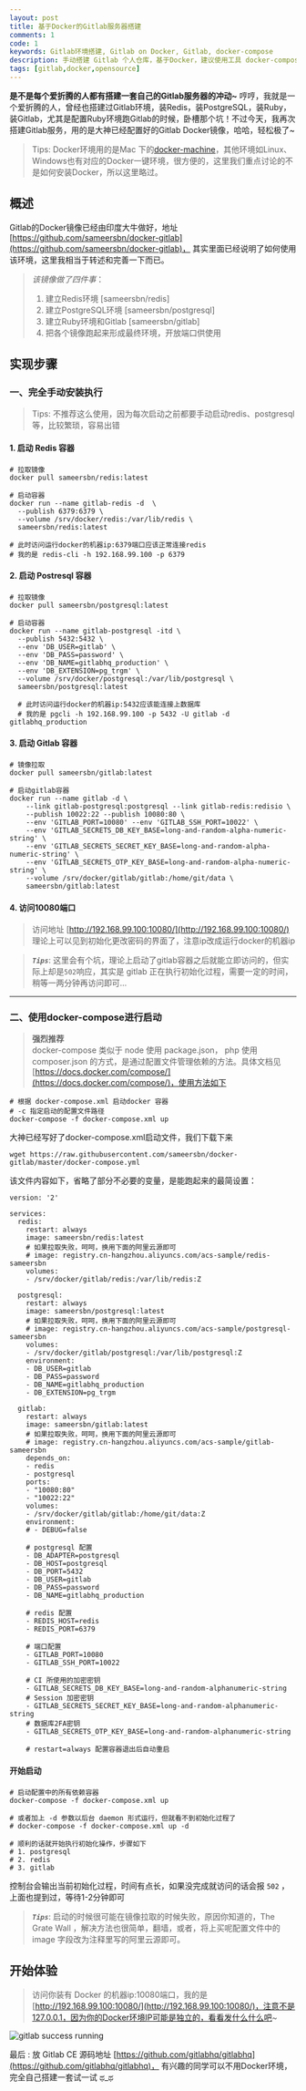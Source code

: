 ```yaml
---
layout: post
title: 基于Docker的Gitlab服务器搭建
comments: 1
code: 1
keywords: Gitlab环境搭建, Gitlab on Docker, Gitlab, docker-compose
description: 手动搭建 Gitlab 个人仓库，基于Docker，建议使用工具 docker-compose
tags: [gitlab,docker,opensource]
---
```


**是不是每个爱折腾的人都有搭建一套自己的Gitlab服务器的冲动~** 哼哼，我就是一个爱折腾的人，曾经也搭建过Gitlab环境，装Redis，装PostgreSQL，装Ruby，装Gitlab，尤其是配置Ruby环境跑Gitlab的时候，卧槽那个坑！不过今天，我再次搭建Gitlab服务，用的是大神已经配置好的Gitlab Docker镜像，哈哈，轻松极了~

> Tips: Docker环境用的是Mac 下的[docker-machine](https://docs.docker.com/machine/)，其他环境如Linux、Windows也有对应的Docker一键环境，很方便的，这里我们重点讨论的不是如何安装Docker，所以这里略过。


## 概述
Gitlab的Docker镜像已经由印度大牛做好，地址 [https://github.com/sameersbn/docker-gitlab](https://github.com/sameersbn/docker-gitlab)， 其实里面已经说明了如何使用该环境，这里我相当于转述和完善一下而已。

> _该镜像做了四件事_：
>
> 1. 建立Redis环境 [sameersbn/redis]
> 2. 建立PostgreSQL环境 [sameersbn/postgresql]
> 3. 建立Ruby环境和Gitlab [sameersbn/gitlab]
> 4. 把各个镜像跑起来形成最终环境，开放端口供使用

<!--
> PS: 上面的redis、postsql、gitlab用的是作者自己的镜像，其实完全也可以换用官方的镜像，只不过他自己的有一些环境变量设置，和该gitlab镜像更加适配，便于我们使用而已。
-->

## 实现步骤

### 一、完全手动安装执行

> Tips: 不推荐这么使用，因为每次启动之前都要手动启动redis、postgresql等，比较繁琐，容易出错

#### 1. 启动 Redis 容器

```shell
# 拉取镜像
docker pull sameersbn/redis:latest

# 启动容器
docker run --name gitlab-redis -d  \
  --publish 6379:6379 \
  --volume /srv/docker/redis:/var/lib/redis \
  sameersbn/redis:latest

# 此时访问运行docker的机器ip:6379端口应该正常连接redis
# 我的是 redis-cli -h 192.168.99.100 -p 6379
```

#### 2. 启动 Postresql 容器

```shell
# 拉取镜像
docker pull sameersbn/postgresql:latest

# 启动容器
docker run --name gitlab-postgresql -itd \
  --publish 5432:5432 \
  --env 'DB_USER=gitlab' \
  --env 'DB_PASS=password' \
  --env 'DB_NAME=gitlabhq_production' \
  --env 'DB_EXTENSION=pg_trgm' \
  --volume /srv/docker/postgresql:/var/lib/postgresql \
  sameersbn/postgresql:latest

  # 此时访问运行docker的机器ip:5432应该能连接上数据库
  # 我的是 pgcli -h 192.168.99.100 -p 5432 -U gitlab -d gitlabhq_production
```

#### 3. 启动 Gitlab 容器

```shell
# 镜像拉取
docker pull sameersbn/gitlab:latest

# 启动gitlab容器
docker run --name gitlab -d \
    --link gitlab-postgresql:postgresql --link gitlab-redis:redisio \
    --publish 10022:22 --publish 10080:80 \
    --env 'GITLAB_PORT=10080' --env 'GITLAB_SSH_PORT=10022' \
    --env 'GITLAB_SECRETS_DB_KEY_BASE=long-and-random-alpha-numeric-string' \
    --env 'GITLAB_SECRETS_SECRET_KEY_BASE=long-and-random-alpha-numeric-string' \
    --env 'GITLAB_SECRETS_OTP_KEY_BASE=long-and-random-alpha-numeric-string' \
    --volume /srv/docker/gitlab/gitlab:/home/git/data \
    sameersbn/gitlab:latest
```

#### 4. 访问10080端口

> 访问地址 [http://192.168.99.100:10080/](http://192.168.99.100:10080/) 理论上可以见到初始化更改密码的界面了，注意ip改成运行docker的机器ip

> **_`Tips`_**: 这里会有个坑，理论上启动了gitlab容器之后就能立即访问的，但实际上却是`502`响应，其实是 gitlab 正在执行初始化过程，需要一定的时间，稍等一两分钟再访问即可...

-----

### 二、使用docker-compose进行启动

> **强烈推荐**
<br>docker-compose 类似于 node 使用 package.json， php 使用 composer.json 的方式，是通过配置文件管理依赖的方法。具体文档见 [https://docs.docker.com/compose/](https://docs.docker.com/compose/)，使用方法如下

```shell
# 根据 docker-compose.xml 启动docker 容器
# -c 指定启动的配置文件路径
docker-compose -f docker-compose.xml up
```

大神已经写好了docker-compose.xml启动文件，我们下载下来

```shell
wget https://raw.githubusercontent.com/sameersbn/docker-gitlab/master/docker-compose.yml
```

该文件内容如下，省略了部分不必要的变量，是能跑起来的最简设置：

```shell
version: '2'

services:
  redis:
    restart: always
    image: sameersbn/redis:latest
    # 如果拉取失败，呵呵，换用下面的阿里云源即可
    # image: registry.cn-hangzhou.aliyuncs.com/acs-sample/redis-sameersbn
    volumes:
    - /srv/docker/gitlab/redis:/var/lib/redis:Z

  postgresql:
    restart: always
    image: sameersbn/postgresql:latest
    # 如果拉取失败，呵呵，换用下面的阿里云源即可
    # image: registry.cn-hangzhou.aliyuncs.com/acs-sample/postgresql-sameersbn
    volumes:
    - /srv/docker/gitlab/postgresql:/var/lib/postgresql:Z
    environment:
    - DB_USER=gitlab
    - DB_PASS=password
    - DB_NAME=gitlabhq_production
    - DB_EXTENSION=pg_trgm

  gitlab:
    restart: always
    image: sameersbn/gitlab:latest
    # 如果拉取失败，呵呵，换用下面的阿里云源即可
    # image: registry.cn-hangzhou.aliyuncs.com/acs-sample/gitlab-sameersbn
    depends_on:
    - redis
    - postgresql
    ports:
    - "10080:80"
    - "10022:22"
    volumes:
    - /srv/docker/gitlab/gitlab:/home/git/data:Z
    environment:
    # - DEBUG=false

    # postgresql 配置
    - DB_ADAPTER=postgresql
    - DB_HOST=postgresql
    - DB_PORT=5432
    - DB_USER=gitlab
    - DB_PASS=password
    - DB_NAME=gitlabhq_production

    # redis 配置
    - REDIS_HOST=redis
    - REDIS_PORT=6379

    # 端口配置
    - GITLAB_PORT=10080
    - GITLAB_SSH_PORT=10022

    # CI 所使用的加密密钥
    - GITLAB_SECRETS_DB_KEY_BASE=long-and-random-alphanumeric-string
    # Session 加密密钥
    - GITLAB_SECRETS_SECRET_KEY_BASE=long-and-random-alphanumeric-string
    # 数据库2FA密钥
    - GITLAB_SECRETS_OTP_KEY_BASE=long-and-random-alphanumeric-string

    # restart=always 配置容器退出后自动重启
```

#### 开始启动

```shell
# 启动配置中的所有依赖容器
docker-compose -f docker-compose.xml up

# 或者加上 -d 参数以后台 daemon 形式运行，但就看不到初始化过程了
# docker-compose -f docker-compose.xml up -d

# 顺利的话就开始执行初始化操作，步骤如下
# 1. postgresql
# 2. redis
# 3. gitlab
```

控制台会输出当前初始化过程，时间有点长，如果没完成就访问的话会报 `502` ，上面也提到过，等待1-2分钟即可

> **_`Tips`_**: 启动的时候很可能在镜像拉取的时候失败，原因你知道的，The Grate Wall ，解决方法也很简单，翻墙，或者，将上买呢配置文件中的 image 字段改为注释里写的阿里云源即可。


## 开始体验

> 访问你装有 Docker 的机器ip:10080端口，我的是[http://192.168.99.100:10080/](http://192.168.99.100:10080/)，注意不是127.0.0.1，因为你的Docker环境IP可能是独立的，看看发什么什么吧~


![gitlab success running](http://ww1.sinaimg.cn/large/71405cably1ffdzq63rm5j21lg0x2tec.jpg)




最后 : 放 Gitlab CE 源码地址 [https://github.com/gitlabhq/gitlabhq](https://github.com/gitlabhq/gitlabhq)， 有兴趣的同学可以不用Docker环境，完全自己搭建一套试一试 ಥ_ಥ
